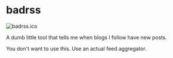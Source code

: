 # badrss

![badrss.ico](./res/badrss.ico)

A dumb little tool that tells me when blogs I follow have new posts.

You don't want to use this. Use an actual feed aggregator.
